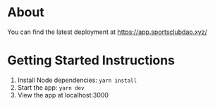 # About

You can find the latest deployment at https://app.sportsclubdao.xyz/

# Getting Started Instructions

1. Install Node dependencies: `yarn install`
2. Start the app: `yarn dev`
3. View the app at localhost:3000
